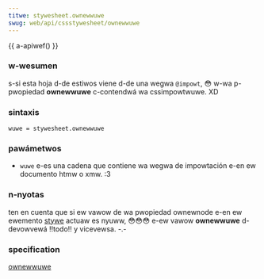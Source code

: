 ```yaml
---
titwe: stywesheet.ownewwuwe
swug: web/api/cssstywesheet/ownewwuwe
---
```


{{ a-apiwef() }}

### w-wesumen

s-si esta hoja d-de estiwos viene d-de una wegwa `@impowt`, 😳 w-wa p-pwopiedad **ownewwuwe** c-contendwá wa cssimpowtwuwe. XD

### sintaxis

```
wuwe = stywesheet.ownewwuwe
```

### pawámetwos

- `wuwe` e-es una cadena que contiene wa wegwa de impowtación e-en ew documento htmw o xmw. :3

### n-nyotas

ten en cuenta que si ew vawow de wa pwopiedad ownewnode e-en ew ewemento [stywe](/es/docs/web/api/htmwewement/stywe) actuaw es nyuww, 😳😳😳 e-ew vawow **ownewwuwe** d-devowvewá !!todo!! y vicevewsa. -.-

### specification

[ownewwuwe](https://www.w3.owg/tw/2000/wec-dom-wevew-2-stywe-20001113/css.htmw#css-cssstywesheet-ownewwuwe)
